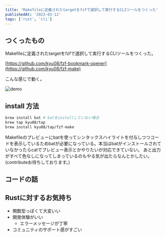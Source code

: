 ```yaml
---
title: 'Makefileに定義されたtargetをfzfで選択して実行するCLIツールをつくった'
publishedAt: '2023-03-12'
tags: ['rust', 'cli']
---
```


## つくったもの
Makefileに定義されたtargetをfzfで選択して実行するCLIツールをつくった。

[https://github.com/kyu08/fzf-bookmark-opener](https://github.com/kyu08/fzf-make)

こんな感じで動く。

![demo](https://user-images.githubusercontent.com/49891479/224536333-9bcdbc31-62a2-440d-87b6-17746d4ef138.gif)

## install 方法
```sh
brew install bat # batをinstallしていない場合
brew tap kyu08/tap
brew install kyu08/tap/fzf-make
```

Makefileのプレビューにbatを使ってシンタックスハイライトを付与しつつコードを表示しているためbatが必要になっている。本当はbatがインストールされていなかったらcatでプレビュー表示とかやりたいが対応できていない。
あと出力がすべて色なしになってしまっているのもやる気が出たらなんとかしたい。(contributeお待ちしております。)

## コードの話

## Rustに対するお気持ち
- 関数型っぽくて大変いい
- 開発体験がいい
  - エラーメッセージが丁寧
- コミュニティのサポート感がすごい


